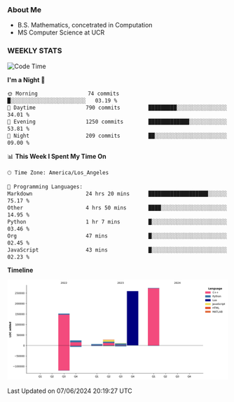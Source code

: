 ### About Me

- B.S. Mathematics, concetrated in Computation
- MS Computer Science at UCR


### WEEKLY STATS
<!--START_SECTION:waka-->
![Code Time](http://img.shields.io/badge/Code%20Time-140%20hrs%206%20mins-blue)

**I'm a Night 🦉** 

```text
🌞 Morning                74 commits          █░░░░░░░░░░░░░░░░░░░░░░░░   03.19 % 
🌆 Daytime                790 commits         █████████░░░░░░░░░░░░░░░░   34.01 % 
🌃 Evening                1250 commits        █████████████░░░░░░░░░░░░   53.81 % 
🌙 Night                  209 commits         ██░░░░░░░░░░░░░░░░░░░░░░░   09.00 % 
```


📊 **This Week I Spent My Time On** 

```text
🕑︎ Time Zone: America/Los_Angeles

💬 Programming Languages: 
Markdown                 24 hrs 20 mins      ███████████████████░░░░░░   75.17 % 
Other                    4 hrs 50 mins       ████░░░░░░░░░░░░░░░░░░░░░   14.95 % 
Python                   1 hr 7 mins         █░░░░░░░░░░░░░░░░░░░░░░░░   03.46 % 
Org                      47 mins             █░░░░░░░░░░░░░░░░░░░░░░░░   02.45 % 
JavaScript               43 mins             █░░░░░░░░░░░░░░░░░░░░░░░░   02.23 % 
```

**Timeline**

![Lines of Code chart](https://raw.githubusercontent.com/nickocruzm/nickocruzm/main/assets/bar_graph.png)


 Last Updated on 07/06/2024 20:19:27 UTC
<!--END_SECTION:waka-->
